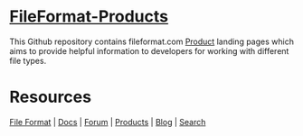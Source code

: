 # [FileFormat-Products](https://products.fileformat.com/)

This Github repository contains fileformat.com [Product](https://products.fileformat.com/) landing pages which aims to provide helpful information to developers for working with different file types.

# Resources #
[File Format](https://www.fileformat.com) | [Docs](https://docs.fileformat.com) | [Forum](https://forum.fileformat.com) | [Products](https://products.fileformat.com) | [Blog](https://blog.fileformat.com) | [Search](https://search.fileformat.com)
